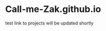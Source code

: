 # Call-me-Zak.github.io
test
link to projects will be updated shortly
<script src=index.html></script>
